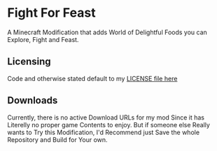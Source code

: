 Fight For Feast
=

A Minecraft Modification that adds World of Delightful Foods you can Explore, Fight and Feast.

## Licensing
Code and otherwise stated default to my [LICENSE file here](LICENSE)

## Downloads
Currently, there is no active Download URLs for my mod Since it has Literelly no proper game Contents to enjoy. But if someone else Really wants to Try this Modification, I'd Recommend just Save the whole Repository and Build for Your own.
